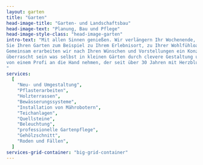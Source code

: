 ```yaml
---
layout: garten
title: "Garten"
head-image-title: "Garten- und Landschaftsbau"
head-image-text: "Planung, Bau und Pflege"
head-image-style-class: "head-image-garten"
intro-text: "Mit allen Sinnen genießen. Wir verlängern Ihr Wochenende, Ihren Urlaub, Ihre schönsten Stunden. Gestalten
Sie Ihren Garten zum Beispiel zu Ihrem Erlebnisort, zu Ihrer Wohlfühloase oder zu Ihrem ganz persönlichen Rückzugsort.
Gemeinsam erarbeiten wir nach Ihren Wünschen und Vorstellungen ein Konzept, das Sie zum Ziel bringt. Sie werden
überrascht sein was selbst in kleinen Gärten durch clevere Gestaltung und passende Pflanzen möglich ist. Lassen Sie sich
von einem Profi an die Hand nehmen, der seit über 30 Jahren mit Herzblut und Leidenschaft für seinen Beruf - Ihren Garten - lebt.<br>
"
services:
  [
    "Neu- und Umgestaltung",
    "Pflasterarbeiten",
    "Holzterrassen",
    "Bewässerungssysteme",
    "Installation von Mährobotern",
    "Teichanlagen",
    "Quellsteine",
    "Beleuchtung",
    "professionelle Gartenpflege",
    "Gehölzschnitt",
    "Roden und Fällen",
  ]
services-grid-container: "big-grid-container"
---
```

